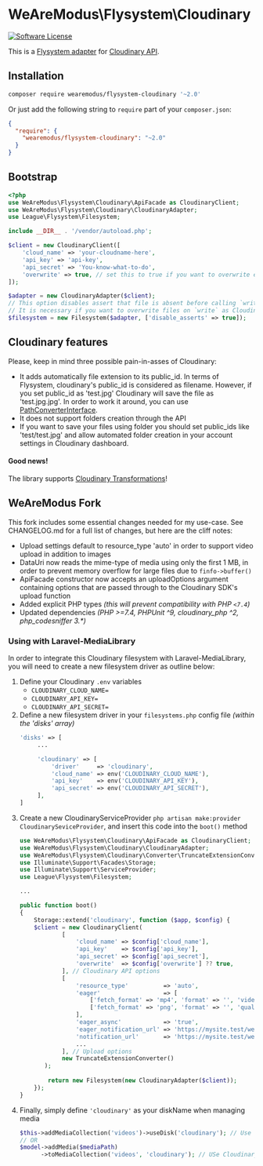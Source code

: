 # WeAreModus\Flysystem\Cloudinary

[![Software License](https://img.shields.io/badge/license-MIT-brightgreen.svg?style=flat-square)](LICENSE)

This is a [Flysystem adapter](https://github.com/thephpleague/flysystem) for [Cloudinary API](http://cloudinary.com/documentation/php_integration).

## Installation

```bash
composer require wearemodus/flysystem-cloudinary '~2.0'
```

Or just add the following string to `require` part of your `composer.json`:

```json
{
  "require": {
    "wearemodus/flysystem-cloudinary": "~2.0"
  }
}
```

## Bootstrap

``` php
<?php
use WeAreModus\Flysystem\Cloudinary\ApiFacade as CloudinaryClient;
use WeAreModus\Flysystem\Cloudinary\CloudinaryAdapter;
use League\Flysystem\Filesystem;

include __DIR__ . '/vendor/autoload.php';

$client = new CloudinaryClient([
    'cloud_name' => 'your-cloudname-here',
    'api_key' => 'api-key',
    'api_secret' => 'You-know-what-to-do',
    'overwrite' => true, // set this to true if you want to overwrite existing files using $filesystem->write();
]);

$adapter = new CloudinaryAdapter($client);
// This option disables assert that file is absent before calling `write`.
// It is necessary if you want to overwrite files on `write` as Cloudinary does it by default.
$filesystem = new Filesystem($adapter, ['disable_asserts' => true]);
```

## Cloudinary features

Please, keep in mind three possible pain-in-asses of Cloudinary:

* It adds automatically file extension to its public_id. In terms of Flysystem, cloudinary's public_id is considered as filename. However, if you set public_id as 'test.jpg' Cloudinary will save the file as 'test.jpg.jpg'. In order to work
  it around, you can use [PathConverterInterface](doc/path_converter.md).
* It does not support folders creation through the API
* If you want to save your files using folder you should set public_ids like 'test/test.jpg' and allow automated folder creation in your account settings in Cloudinary dashboard.

#### Good news!

The library supports [Cloudinary Transformations](doc/transformations.md)!

## WeAreModus Fork

This fork includes some essential changes needed for my use-case. See CHANGELOG.md for a full list of changes, but here are the cliff notes:

- Upload settings default to resource_type 'auto' in order to support video upload in addition to images
- DataUri now reads the mime-type of media using only the first 1 MB, in order to prevent memory overflow for large files due to `finfo->buffer()`
- ApiFacade constructor now accepts an uploadOptions argument containing options that are passed through to the Cloudinary SDK's upload function
- Added explicit PHP types _(this will prevent compatibility with PHP `<7.4`)_
- Updated dependencies _(PHP >=7.4, PHPUnit ^9, cloudinary_php ^2, php_codesniffer 3.*)_

### Using with Laravel-MediaLibrary

In order to integrate this Cloudinary filesystem with Laravel-MediaLibrary, you will need to create a new filesystem driver as outline below:

1. Define your Cloudinary `.env` variables
    - `CLOUDINARY_CLOUD_NAME=`
    - `CLOUDINARY_API_KEY=`
    - `CLOUDINARY_API_SECRET=`
1. Define a new filesystem driver in your `filesystems.php` config file _(within the 'disks' array)_
   ```php
   'disks' => [
        ...
   
        'cloudinary' => [
            'driver'     => 'cloudinary',
            'cloud_name' => env('CLOUDINARY_CLOUD_NAME'),
            'api_key'    => env('CLOUDINARY_API_KEY'),
            'api_secret' => env('CLOUDINARY_API_SECRET'),
        ],
   ]
   ```
1. Create a new CloudinaryServiceProvider `php artisan make:provider CloudinarySeviceProvider`, and insert this code into the `boot()` method
    ```php
    use WeAreModus\Flysystem\Cloudinary\ApiFacade as CloudinaryClient;
    use WeAreModus\Flysystem\Cloudinary\CloudinaryAdapter;
    use WeAreModus\Flysystem\Cloudinary\Converter\TruncateExtensionConverter;
    use Illuminate\Support\Facades\Storage;
    use Illuminate\Support\ServiceProvider;
    use League\Flysystem\Filesystem;
   
   ...
   
   public function boot() 
   {
        Storage::extend('cloudinary', function ($app, $config) {
        $client = new CloudinaryClient(
                [
                    'cloud_name' => $config['cloud_name'],
                    'api_key'    => $config['api_key'],
                    'api_secret' => $config['api_secret'],
                    'overwrite'  => $config['overwrite'] ?? true,
                ], // Cloudinary API options
                [
                    'resource_type'          => 'auto',
                    'eager'                  => [
                        ['fetch_format' => 'mp4', 'format' => '', 'video_codec' => 'h264', 'quality' => '70'], // f_mp4,vc_h264,q_70
                        ['fetch_format' => 'png', 'format' => '', 'quality' => '70'], // f_png,q_70
                    ],
                    'eager_async'            => 'true',
                    'eager_notification_url' => 'https://mysite.test/webhook/eager',
                    'notification_url'       => 'https://mysite.test/webhook/upload',
                    ...
                ], // Upload options
                new TruncateExtensionConverter()
           );
            
            return new Filesystem(new CloudinaryAdapter($client));
        });
   }
   ```
1. Finally, simply define `'cloudinary'` as your diskName when managing media
    ```php
    $this->addMediaCollection('videos')->useDisk('cloudinary'); // Use Cloudinary as disk for the entire collection
    // OR
    $model->addMedia($mediaPath)
          ->toMediaCollection('videos', 'cloudinary'); // USe Cloudinary as disk for this media only
   ```
